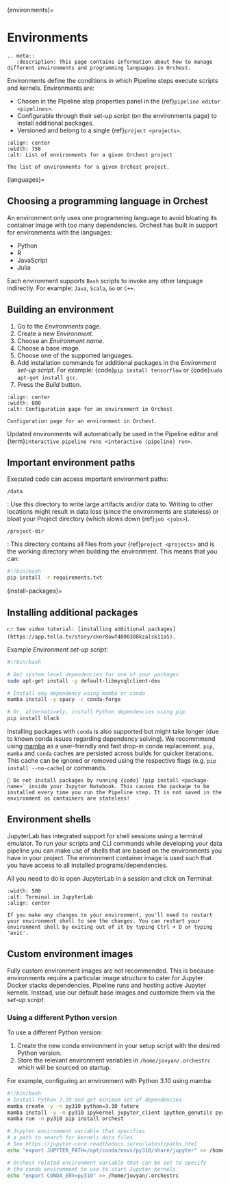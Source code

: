 (environments)=

# Environments

```{eval-rst}
.. meta::
   :description: This page contains information about how to manage different environments and programming languages in Orchest.
```

Environments define the conditions in which Pipeline steps execute scripts and kernels. Environments are:

- Chosen in the Pipeline step properties panel in the {ref}`pipeline editor <pipelines>`.
- Configurable through their set-up script (on the environments page) to install additional packages.
- Versioned and belong to a single {ref}`project <projects>`.

```{figure} ../img/environments-list.png
:align: center
:width: 758
:alt: List of environments for a given Orchest project

The list of environments for a given Orchest project.
```

(languages)=

## Choosing a programming language in Orchest

An environment only uses one programming language to avoid bloating its container image with too many dependencies.
Orchest has built in support for environments with the languages:

- Python
- R
- JavaScript
- Julia

Each environment supports `Bash` scripts to invoke any other language indirectly.
For example: `Java`, `Scala`, `Go` or `C++`.

## Building an environment

1. Go to the _Environments_ page.
2. Create a new _Environment_.
3. Choose an _Environment name_.
4. Choose a base image.
5. Choose one of the supported languages.
6. Add installation commands for additional packages in the _Environment set-up script_. For example: {code}`pip install tensorflow`
   or {code}`sudo apt-get install gcc`.
7. Press the _Build_ button.

```{figure} ../img/environment-config.png
:align: center
:width: 800
:alt: Configuration page for an environment in Orchest

Configuration page for an environment in Orchest.
```

Updated environments will automatically be used in the Pipeline editor and {term}`interactive pipeline runs <interactive (pipeline) run>`.

## Important environment paths

Executed code can access important environment paths:

`/data`

: Use this directory to write large artifacts and/or data to. Writing to other locations might result in data loss (since the environments are stateless) or bloat your Project directory (which slows down {ref}`job <jobs>`).

`/project-dir`

: This directory contains all files from your {ref}`project <projects>` and is the working directory when building the environment. This means that you can:

```bash
#!/bin/bash
pip install -r requirements.txt
```

(install-packages)=

## Installing additional packages

```{tip}
👉 See video tutorial: [installing additional packages](https://app.tella.tv/story/cknr8owf4000308kzalsk11a5).
```

Example _Environment set-up script_:

```bash
#!/bin/bash

# Get system level dependencies for one of your packages
sudo apt-get install -y default-libmysqlclient-dev

# Install any dependency using mamba or conda
mamba install -y spacy -c conda-forge

# Or, alternatively, install Python dependencies using pip
pip install black
```

Installing packages with `conda` is also supported but might take longer (due to known conda issues regarding dependency solving). We recommmend using [mamba](https://mamba.readthedocs.io/) as a user-friendly and fast drop-in conda replacement. `pip`, `mamba` and `conda` caches are persisted across builds for quicker iterations. This cache can be ignored or removed using the respective flags (e.g. `pip install --no-cache`) or commands.

```{warning}
🚨 Do not install packages by running {code}`!pip install <package-name>` inside your Jupyter Notebook. This causes the package to be installed every time you run the Pipeline step. It is not saved in the environment as containers are stateless!
```

## Environment shells

JupyterLab has integrated support for shell sessions using a terminal emulator. To run your scripts and CLI commands while developing your data pipeline you can make use of shells that are based on the environments you have in your project. The environment container image is used such that you have access to all installed programs/dependencies.

All you need to do is open JupyterLab in a session and click on Terminal:

```{image} ../img/environment-shells-jupyterlab.png
:width: 500
:alt: Terminal in JupyterLab
:align: center
```

```{warning}
If you make any changes to your environment, you'll need to restart your environment shell to see the changes. You can restart your environment shell by exiting out of it by typing Ctrl + D or typing 'exit'.
```

## Custom environment images

Fully custom environment images are not recommended. This is because environments require a particular image structure to cater for Jupyter Docker stacks dependencies, Pipeline runs and hosting active Jupyter kernels. Instead, use our default base images and customize them via the _set-up script_.

### Using a different Python version

To use a different Python version:

1. Create the new conda environment in your setup script with the desired Python version.
2. Store the relevant environment variables in `/home/jovyan/.orchestrc` which will be sourced on startup.

For example, configuring an environment with Python 3.10 using mamba:

```bash
#!/bin/bash
# Install Python 3.10 and get minimum set of dependencies
mamba create -y -n py310 python=3.10 future
mamba install -y -n py310 ipykernel jupyter_client ipython_genutils pycryptodomex future "pyarrow<8.0.0"
mamba run -n py310 pip install orchest

# Jupyter environment variable that specifies
# a path to search for kernels data files
# See https://jupyter-core.readthedocs.io/en/latest/paths.html
echo "export JUPYTER_PATH=/opt/conda/envs/py310/share/jupyter" >> /home/jovyan/.orchestrc

# Orchest related environment variable that can be set to specify
# the conda environment to use to start Jupyter kernels
echo "export CONDA_ENV=py310" >> /home/jovyan/.orchestrc
```
